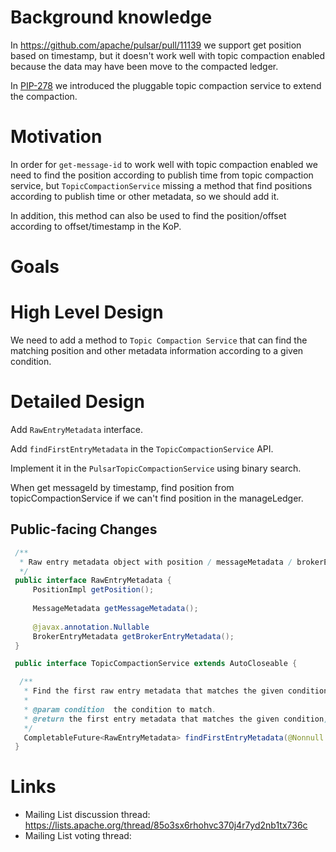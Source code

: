# Background knowledge

In https://github.com/apache/pulsar/pull/11139 we support get position based on timestamp, but it doesn't work well with topic compaction enabled because the data may have been move to the compacted ledger.

In [PIP-278](https://github.com/apache/pulsar/pull/20624) we introduced the pluggable topic compaction service to extend the compaction.

# Motivation

In order for `get-message-id` to work well with topic compaction enabled we need to find the position according to publish time from topic compaction service,
but `TopicCompactionService` missing a method that find positions according to publish time or other metadata, so we should add it.

In addition, this method can also be used to find the position/offset according to offset/timestamp in the KoP.

# Goals

# High Level Design

We need to add a method to `Topic Compaction Service` that can find the matching position and other metadata information according to a given condition.

# Detailed Design

Add `RawEntryMetadata` interface.

Add `findFirstEntryMetadata` in the `TopicCompactionService` API.

Implement it in the `PulsarTopicCompactionService` using binary search.

When get messageId by timestamp, find position from topicCompactionService if we can't find position in the manageLedger.

## Public-facing Changes

 ```java
  /**
   * Raw entry metadata object with position / messageMetadata / brokerEntryMetadata
   */
  public interface RawEntryMetadata {
      PositionImpl getPosition();
      
      MessageMetadata getMessageMetadata();
      
      @javax.annotation.Nullable 
      BrokerEntryMetadata getBrokerEntryMetadata();
  }

  public interface TopicCompactionService extends AutoCloseable { 

   /**
    * Find the first raw entry metadata that matches the given condition.
    *
    * @param condition  the condition to match.
    * @return the first entry metadata that matches the given condition, this raw entry metadata can be null.
    */
    CompletableFuture<RawEntryMetadata> findFirstEntryMetadata(@Nonnull Predicate<RawEntryMetadata> condition);
  }
  ```

# Links

* Mailing List discussion thread: https://lists.apache.org/thread/85o3sx6rhohvc370j4r7yd2nb1tx736c
* Mailing List voting thread: 